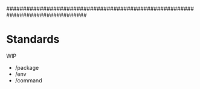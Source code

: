 ################################################################################

# Standards

WIP

- /package
- /env
- /command
